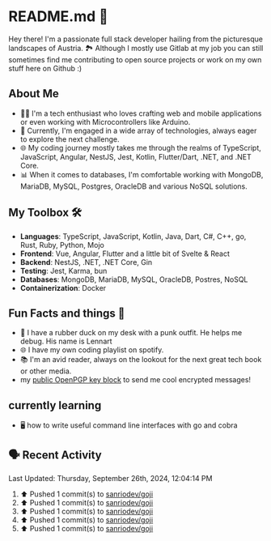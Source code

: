 # README.md 🚀

Hey there! I'm a passionate full stack developer hailing from the picturesque landscapes of Austria. 🏞️
Although I mostly use Gitlab at my job you can still sometimes find me contributing to open source projects or work on my own stuff here on Github :)

## About Me

- 🧑‍💻 I'm a tech enthusiast who loves crafting web and mobile applications or even working with Microcontrollers like Arduino.
- 💼 Currently, I'm engaged in a wide array of technologies, always eager to explore the next challenge.
- 🌐 My coding journey mostly takes me through the realms of TypeScript, JavaScript, Angular, NestJS, Jest, Kotlin, Flutter/Dart, .NET, and .NET Core.
- 📊 When it comes to databases, I'm comfortable working with MongoDB, MariaDB, MySQL, Postgres, OracleDB and various NoSQL solutions.

## My Toolbox 🛠️

- **Languages**: TypeScript, JavaScript, Kotlin, Java, Dart, C#, C++, go, Rust, Ruby, Python, Mojo
- **Frontend**: Vue, Angular, Flutter and a little bit of Svelte & React
- **Backend**: NestJS, .NET, .NET Core, Gin
- **Testing**: Jest, Karma, bun
- **Databases**: MongoDB, MariaDB, MySQL, OracleDB, Postres, NoSQL
- **Containerization**: Docker

## Fun Facts and things 🌟
- 🦆 I have a rubber duck on my desk with a punk outfit. He helps me debug. His name is Lennart
- 🌐 I have my own coding playlist on spotify.
- 📚 I'm an avid reader, always on the lookout for the next great tech book or other media.
- my <a href="https://raw.githubusercontent.com/sanriodev/sanriodev/main/key.gpg" target="_blank">public OpenPGP key block</a> to send me cool encrypted messages!

## currently learning
- 🖥 how to write useful command line interfaces with go and cobra 

## 🗣 Recent Activity

<!--RECENT_ACTIVITY:last_update-->
Last Updated: Thursday, September 26th, 2024, 12:04:14 PM
<!--RECENT_ACTIVITY:last_update_end-->
<!--RECENT_ACTIVITY:start-->
1. ⬆️ Pushed 1 commit(s) to [sanriodev/goji](https://github.com/sanriodev/goji)<br>
2. ⬆️ Pushed 1 commit(s) to [sanriodev/goji](https://github.com/sanriodev/goji)<br>
3. ⬆️ Pushed 1 commit(s) to [sanriodev/goji](https://github.com/sanriodev/goji)<br>
4. ⬆️ Pushed 1 commit(s) to [sanriodev/goji](https://github.com/sanriodev/goji)<br>
5. ⬆️ Pushed 1 commit(s) to [sanriodev/goji](https://github.com/sanriodev/goji)<br>
<!--RECENT_ACTIVITY:end-->
